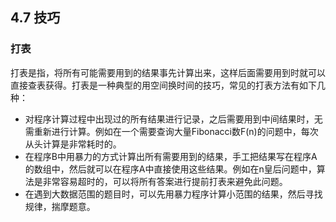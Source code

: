 ## 4.7 技巧

### 打表

打表是指，将所有可能需要用到的结果事先计算出来，这样后面需要用到时就可以直接查表获得。打表是一种典型的用空间换时间的技巧，常见的打表方法有如下几种：

* 对程序计算过程中出现过的所有结果进行记录，之后需要用到中间结果时，无需重新进行计算。例如在一个需要查询大量Fibonacci数F(n)的问题中，每次从头计算是非常耗时的。
* 在程序B中用暴力的方式计算出所有需要用到的结果，手工把结果写在程序A的数组中，然后就可以在程序A中直接使用这些结果。例如在n皇后问题中，算法是非常容易超时的，可以将所有答案进行提前打表来避免此问题。
* 在遇到大数据范围的题目时，可以先用暴力程序计算小范围的结果，然后寻找规律，揣摩题意。

